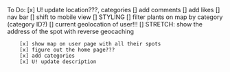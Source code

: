To Do: 
    [x] U! update location???, categories
    [] add comments
    [] add likes
    [] nav bar 
    [] shift to mobile view
    [] STYLING 
    [] filter plants on map by category (category ID?)
    [] current geolocation of user!!! 
    [] STRETCH: show the address of the spot with reverse geocaching 


        [x] show map on user page with all their spots     
        [x] figure out the home page???
        [x] add categories 
        [x] U! update description 



